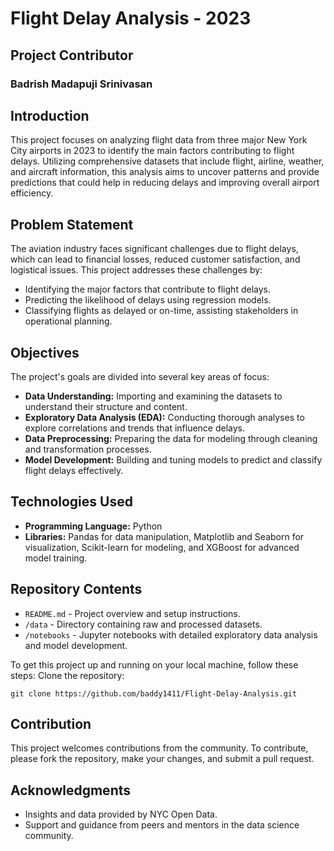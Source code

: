 
# Flight Delay Analysis - 2023

## Project Contributor
### Badrish Madapuji Srinivasan

## Introduction
This project focuses on analyzing flight data from three major New York City airports in 2023 to identify the main factors contributing to flight delays. Utilizing comprehensive datasets that include flight, airline, weather, and aircraft information, this analysis aims to uncover patterns and provide predictions that could help in reducing delays and improving overall airport efficiency.

## Problem Statement
The aviation industry faces significant challenges due to flight delays, which can lead to financial losses, reduced customer satisfaction, and logistical issues. This project addresses these challenges by:
- Identifying the major factors that contribute to flight delays.
- Predicting the likelihood of delays using regression models.
- Classifying flights as delayed or on-time, assisting stakeholders in operational planning.

## Objectives
The project's goals are divided into several key areas of focus:
- **Data Understanding:** Importing and examining the datasets to understand their structure and content.
- **Exploratory Data Analysis (EDA):** Conducting thorough analyses to explore correlations and trends that influence delays.
- **Data Preprocessing:** Preparing the data for modeling through cleaning and transformation processes.
- **Model Development:** Building and tuning models to predict and classify flight delays effectively.

## Technologies Used
- **Programming Language:** Python
- **Libraries:** Pandas for data manipulation, Matplotlib and Seaborn for visualization, Scikit-learn for modeling, and XGBoost for advanced model training.

## Repository Contents
- `README.md` - Project overview and setup instructions.
- `/data` - Directory containing raw and processed datasets.
- `/notebooks` - Jupyter notebooks with detailed exploratory data analysis and model development.

To get this project up and running on your local machine, follow these steps:
 Clone the repository:
   ```
   git clone https://github.com/baddy1411/Flight-Delay-Analysis.git
   ```
## Contribution
This project welcomes contributions from the community. To contribute, please fork the repository, make your changes, and submit a pull request.

## Acknowledgments
- Insights and data provided by NYC Open Data.
- Support and guidance from peers and mentors in the data science community.
